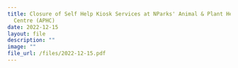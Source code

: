 ```yaml
---
title: Closure of Self Help Kiosk Services at NParks' Animal & Plant Health
  Centre (APHC)
date: 2022-12-15
layout: file
description: ""
image: ""
file_url: /files/2022-12-15.pdf
---
```

